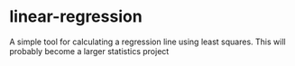 # linear-regression

A simple tool for calculating a regression line using least squares. This will probably become a larger statistics project
